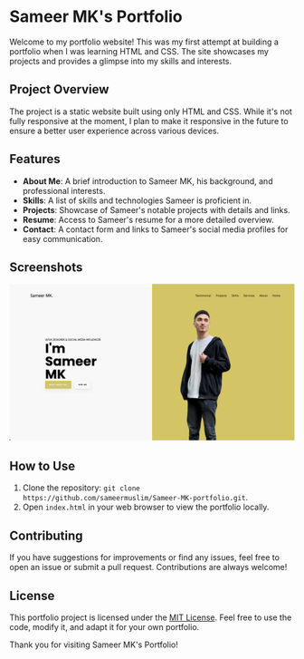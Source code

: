 # Sameer MK's Portfolio

Welcome to my portfolio website! This was my first attempt at building a portfolio when I was learning HTML and CSS. The site showcases my projects and provides a glimpse into my skills and interests.

## Project Overview

The project is a static website built using only HTML and CSS. While it's not fully responsive at the moment, I plan to make it responsive in the future to ensure a better user experience across various devices.

## Features

- **About Me**: A brief introduction to Sameer MK, his background, and professional interests.
- **Skills**: A list of skills and technologies Sameer is proficient in.
- **Projects**: Showcase of Sameer's notable projects with details and links.
- **Resume**: Access to Sameer's resume for a more detailed overview.
- **Contact**: A contact form and links to Sameer's social media profiles for easy communication.

## Screenshots

![Screenshot 1](images/Screenshot1.png)

## How to Use

1. Clone the repository: `git clone https://github.com/sameermuslim/Sameer-MK-portfolio.git`.
2. Open `index.html` in your web browser to view the portfolio locally.

## Contributing

If you have suggestions for improvements or find any issues, feel free to open an issue or submit a pull request. Contributions are always welcome!

## License

This portfolio project is licensed under the [MIT License](LICENSE). Feel free to use the code, modify it, and adapt it for your own portfolio.

Thank you for visiting Sameer MK's Portfolio!
